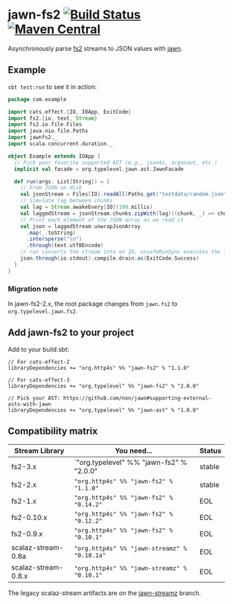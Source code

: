 # jawn-fs2 [![Build Status](https://travis-ci.org/typelevel/jawn-fs2.svg?branch=master)](https://travis-ci.org/typelevel/jawn-fs2) [![Maven Central](https://maven-badges.herokuapp.com/maven-central/org.http4s/jawn-fs2_2.12/badge.svg)](https://maven-badges.herokuapp.com/maven-central/org.http4s/jawn-fs2_2.12)

Asynchronously parse [fs2](https://github.com/functional-streams-for-scala/fs2) streams
to JSON values with [jawn](https://github.com/non/jawn).

## Example

`sbt test:run` to see it in action:

```Scala
package com.example

import cats.effect.{IO, IOApp, ExitCode}
import fs2.{io, text, Stream}
import fs2.io.file.Files
import java.nio.file.Paths
import jawnfs2._
import scala.concurrent.duration._

object Example extends IOApp {
  // Pick your favorite supported AST (e.g., json4s, argonaut, etc.)
  implicit val facade = org.typelevel.jawn.ast.JawnFacade

  def run(args: List[String]) = {
    // From JSON on disk
    val jsonStream = Files[IO].readAll(Paths.get("testdata/random.json"), 64)
    // Simulate lag between chunks
    val lag = Stream.awakeEvery[IO](100.millis)
    val laggedStream = jsonStream.chunks.zipWith(lag)((chunk, _) => chunk)
    // Print each element of the JSON array as we read it
    val json = laggedStream.unwrapJsonArray
      .map(_.toString)
      .intersperse("\n")
      .through(text.utf8Encode)
    // run converts the stream into an IO, unsafeRunSync executes the IO for its effects
    json.through(io.stdout).compile.drain.as(ExitCode.Success)
  }
}
```

### Migration note

In jawn-fs2-2.x, the root package changes from `jawn.fs2` to `org.typelevel.jawn.fs2`.

## Add jawn-fs2 to your project

Add to your build.sbt:

```
// For cats-effect-2
libraryDependencies += "org.http4s" %% "jawn-fs2" % "1.1.0"

// For cats-effect-3
libraryDependencies += "org.typelevel" %% "jawn-fs2" % "2.0.0"

// Pick your AST: https://github.com/non/jawn#supporting-external-asts-with-jawn
libraryDependencies += "org.typelevel" %% "jawn-ast" % "1.0.0"
```

## Compatibility matrix

| Stream Library      | You need...                                  | Status
| ------------------- | -------------------------------------------- | ------
| fs2-3.x             | `"org.typelevel" %% "jawn-fs2" % "2.0.0"     | stable
| fs2-2.x             | `"org.http4s" %% "jawn-fs2" % "1.1.0"`       | stable
| fs2-1.x             | `"org.http4s" %% "jawn-fs2" % "0.14.2"`      | EOL
| fs2-0.10.x          | `"org.http4s" %% "jawn-fs2" % "0.12.2"`      | EOL
| fs2-0.9.x           | `"org.http4s" %% "jawn-fs2" % "0.10.1"`      | EOL
| scalaz-stream-0.8a  | `"org.http4s" %% "jawn-streamz" % "0.10.1a"` | EOL
| scalaz-stream-0.8.x | `"org.http4s" %% "jawn-streamz" % "0.10.1"`  | EOL

The legacy scalaz-stream artifacts are on the [jawn-streamz](https://github.com/rossabaker/jawn-fs2/tree/jawn-streamz) branch.
